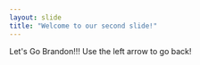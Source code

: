 ```yaml
---
layout: slide
title: "Welcome to our second slide!"
---
```

Let's Go Brandon!!!
Use the left arrow to go back!
